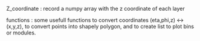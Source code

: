 Z_coordinate : record a numpy array with the z coordinate of each layer

functions : some  usefull functions to convert coordinates (eta,phi,z) <-> (x,y,z), to convert points into shapely polygon, and to create list to plot bins or modules.
